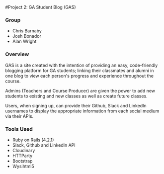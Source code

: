 #Project 2: GA Student Blog (GAS)

### Group
- Chris Barnaby
- Josh Bonador
- Alan Wright

### Overview
GAS is a site created with the intention of providing an easy, code-friendly blogging platform for GA students; linking their classmates and alumni in one blog to view each person's progress and experience throughout the course. 

Admins (Teachers and Course Producer) are given the power to add new students to existing and new classes as well as create future classes. 

Users, when signing up, can provide their Github, Slack and LinkedIn usernames to display the appropriate information from each social medium via their APIs. 


### Tools Used
- Ruby on Rails (4.2.1)
- Slack, Github and LinkedIn API
- Cloudinary
- HTTParty
- Bootstrap
- Wysihtml5 